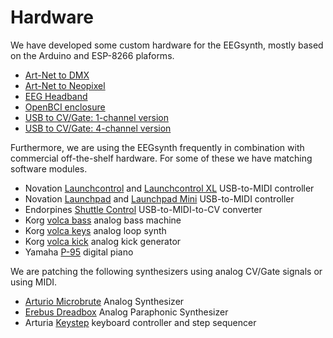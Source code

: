 # Hardware

We have developed some custom hardware for the EEGsynth, mostly based on the Arduino and ESP-8266 plaforms.

* [Art-Net to DMX](artnet2dmx/README.md)
* [Art-Net to Neopixel](artnet2neopixel/README.md)
* [EEG Headband](headband/README.md)
* [OpenBCI enclosure](openbci_enclosure/README.md)
* [USB to CV/Gate: 1-channel version](usb2cvgate_1channel/README.md)
* [USB to CV/Gate: 4-channel version](usb2cvgate_4channel/README.md)

Furthermore, we are using the EEGsynth frequently in combination with commercial off-the-shelf hardware. For some of these we have matching software modules.

* Novation [Launchcontrol](https://global.novationmusic.com/launch/launch-control) and [Launchcontrol XL](https://global.novationmusic.com/launch/launch-control-xl) USB-to-MIDI controller
* Novation [Launchpad](https://global.novationmusic.com/launch/launchpad) and [Launchpad Mini](https://global.novationmusic.com/launch/launchpad-mini) USB-to-MIDI controller
* Endorpines [Shuttle Control](https://www.modulargrid.net/e/endorphin-es-shuttle-control) USB-to-MIDI-to-CV converter
* Korg [volca bass](http://www.korg.com/us/products/dj/volca_bass/) analog bass machine
* Korg [volca keys](http://www.korg.com/us/products/dj/volca_keys/) analog loop synth
* Korg [volca kick](http://www.korg.com/us/products/dj/volca_kick/) analog kick generator
* Yamaha [P-95](https://usa.yamaha.com/products/musical_instruments/pianos/p_series/p-95/index.html) digital piano

We are patching the following synthesizers using analog CV/Gate signals or using MIDI.

* [Arturio Microbrute](https://www.arturia.com/products/hardware-synths/microbrute/overview) Analog Synthesizer
* [Erebus Dreadbox](https://www.dreadbox-fx.com/erebus/) Analog Paraphonic Synthesizer
* Arturia [Keystep](https://www.arturia.com/keystep/overview) keyboard controller and step sequencer

